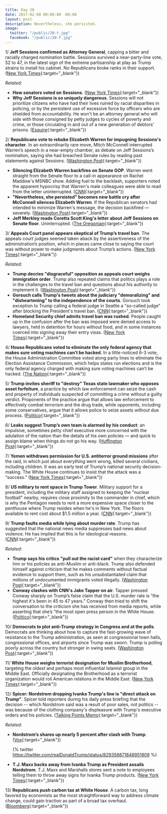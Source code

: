 ```yaml
---
title: Day 20
date: 2017-02-08 00:00:00 -08:00
layout: post
description: Nevertheless, she persisted.
image:
  twitter: "/public/20-t.jpg"
  facebook: "/public/20-f.jpg"
---
```


1/ **Jeff Sessions confirmed as Attorney General**, capping a bitter and racially charged nomination battle. Sessions survived a near-party-line vote, 52 to 47, in the latest sign of the extreme partisanship at play as Trump strains to install his cabinet. No Republicans broke ranks in their support. ([New York Times](https://www.nytimes.com/2017/02/08/us/politics/jeff-sessions-attorney-general-confirmation.html){:target="_blank"})

_Related:_

* **How senators voted on Sessions**. ([New York Times](https://www.nytimes.com/interactive/2017/02/08/us/politics/jeff-sessions-confirmation-vote.html){:target="_blank"})
* **Why Jeff Sessions is so uniquely dangerous**. Sessions will not prioritize citizens who have had their lives ruined by racial disparities in policing, or by the persistent use of excessive force by officers who are shielded from accountability. He won't be an attorney general who will side with those consigned by petty judges to cycles of poverty and crime, or those circulating in and out of a new generation of debtors' prisons. ([Esquire](http://www.esquire.com/news-politics/a52895/who-is-jeff-sessions-attorney-general/){:target="_blank"})

2/ **Republicans vote to rebuke Elizabeth Warren for impugning Sessions's character**. In an extraordinarily rare move, Mitch McConnell interrupted Warren’s speech in a near-empty chamber, as debate on Jeff Sessions’s nomination, saying she had breached Senate rules by reading past statements against Sessions. ([Washington Post](http://www.washingtonpost.com/news/powerpost/wp/2017/02/07/republicans-vote-to-rebuke-elizabeth-warren-for-impugning-sessionss-character/){:target="_blank"})

* **Silencing Elizabeth Warren backfires on Senate GOP**. Warren went straight from the Senate floor to a call-in appearance on Rachel Maddow's MSNBC show. Adding fuel to the backlash, supporters noted the apparent hypocrisy that Warren's male colleagues were able to read from the letter uninterrupted. ([CNN](http://www.cnn.com/2017/02/07/politics/elizabeth-warren-silenced/){:target="_blank"})
* **"Nevertheless, she persisted" becomes new battle cry after McConnell silences Elizabeth Warren**. If the Republican senators had intended to minimize Warren's message, the decision backfired — severely. ([Washington Post](https://www.washingtonpost.com/news/the-fix/wp/2017/02/08/nevertheless-she-persisted-becomes-new-battle-cry-after-mcconnell-silences-elizabeth-warren/){:target="_blank"})
* **Jeff Merkley reads Coretta Scott King's letter about Jeff Sessions on Senate floor**. Uninterrupted. ([The Oregonian](http://www.oregonlive.com/politics/index.ssf/2017/02/jeff_merkley_reads_coretta_scott_king_letter_about_jeff_sessions.html){:target="_blank"})

3/ **Appeals Court panel appears skeptical of Trump’s travel ban**. The appeals court judges seemed taken aback by the assertiveness of the administration’s position, which in places came close to saying the court was without power to make judgments about Trump’s actions. ([New York Times](https://www.nytimes.com/2017/02/07/us/politics/trump-immigration-ban-hearing-appeal.html){:target="_blank"})

_Related:_

* **Trump decries "disgraceful" opposition as appeals court weighs immigration order**. Trump also repeated claims that politics plays a role in the challenges to the travel ban and questions about his authority to implement it. ([Washington Post](https://www.washingtonpost.com/world/national-security/in-their-courtrooms-theyre-protected-by-people-like-me-dhs-secretary-weighs-in-on-legal-dispute-over-trump-ban/2017/02/07/5e37fc4e-ed4e-11e6-9662-6eedf1627882_story.html){:target="_blank"})
* **Gorsuch calls Trump's tweets about the judiciary "demoralizing" and "disheartening" to the independence of the courts**. Gorsuch took exception to Trump calling a federal judge in Seattle a "so-called judge" after blocking the President's travel ban. ([CNN](http://www.cnn.com/2017/02/08/politics/gorsuch-trump-tweets/index.html){:target="_blank"})
* **Homeland Security chief admits travel ban was rushed**. People caught up in the confusion after the ban was imposed were denied access to lawyers, held in detention for hours without food, and in some instances coerced into signing away their entry visas. ([New York Times](https://www.nytimes.com/2017/02/07/us/travel-ban-customs-border-protection.html){:target="_blank"})

4/ **House Republicans voted to eliminate the only federal agency that makes sure voting machines can’t be hacked**. In a little-noticed 6-3 vote, the House Administration Committee voted along party lines to eliminate the Election Assistance Commission, which helps states run elections and is the only federal agency charged with making sure voting machines can’t be hacked. ([The Nation](https://www.thenation.com/article/house-republicans-just-voted-to-eliminate-the-only-federal-agency-that-makes-sure-voting-machines-cant-be-hacked/){:target="_blank"})

5/ **Trump invites sheriff to "destroy" Texas state lawmaker who opposes asset forfeiture**, a practice by which law enforcement can seize the cash and property of individuals suspected of committing a crime without a guilty verdict. Proponents of the practice argue that allows law enforcement to effectively combat terrorism and the drug trade, while opponents, including some conservatives, argue that it allows police to seize assets without due process. ([Politico](http://www.politico.com/story/2017/02/trump-sheriff-asset-forfeiture-texas-234740){:target="_blank"})

6/ **Leaks suggest Trump’s own team is alarmed by his conduct**: an impulsive, sometimes petty chief executive more concerned with the adulation of the nation than the details of his own policies ― and quick to assign blame when things do not go his way. ([Huffington Post](http://www.huffingtonpost.com/entry/trump-administration-leaks_us_589a45f1e4b04061313a1fbb){:target="_blank"})

7/ **Yemen withdraws permission for U.S. antiterror ground missions** after the raid, in which just about everything went wrong, killed several civilians, including children. It was an early test of Trump’s national security decision-making. The White House continues to insist that the attack was a “success.” ([New York Times](http://www.nytimes.com/2017/02/07/world/middleeast/yemen-special-operations-missions.html){:target="_blank"})

8/ **US military to rent space in Trump Tower**. Military support for a president, including the military staff assigned to keeping the "nuclear football" nearby, requires close proximity to the commander in chief, which is why the Pentagon needs to rent a more expensive space closer to the penthouse where Trump resides when he's in New York. The floors available to rent cost about $1.5 million a year. ([CNN](http://www.cnn.com/2017/02/07/politics/military-to-rent-space-trump-tower/index.html){:target="_blank"})

9/ **Trump faults media while lying about murder rate**. Trump has suggested that the national news media suppresses bad news about violence. He has implied that this is for ideological reasons. ([CNN](http://money.cnn.com/2017/02/07/media/murder-rate-donald-trump-media-conspiracy-theories/index.html){:target="_blank"})

_Related:_

* **Trump says his critics "pull out the racist card”** when they characterize him or his policies as anti-Muslim or anti-black. Trump also defended himself against criticism that he makes comments without factual evidence to support them, such as his unsubstantiated claim that millions of undocumented immigrants voted illegally. ([Washington Post](https://www.washingtonpost.com/news/post-politics/wp/2017/02/07/trump-says-his-critics-pull-out-the-racist-card/){:target="_blank"})
* **Conway clashes with CNN's Jake Tapper on air**. Tapper pressed Conway sharply on Trump’s false claim that the U.S. murder rate is “the highest it's been in 45 to 47 years.” Conway then tried to shift the conversation to the criticism she has received from media reports, while asserting that she’s “the most open press person in the White House. ([Politico](http://www.politico.com/story/2017/02/kellyanne-conway-cnn-interview-234760){:target="_blank"})

10/ **Democrats to plot anti-Trump strategy in Congress and at the polls**. Democrats are thinking about how to capture the fast-growing wave of resistance to the Trump administration, as seen at congressional town halls, congressional offices, and airports since Trump was sworn. Trump is polling poorly across the country but stronger in swing seats. ([Washington Post](https://www.washingtonpost.com/news/powerpost/wp/2017/02/07/democrats-to-plot-anti-trump-strategy-in-congress-and-at-the-polls-in-baltimore/){:target="_blank"})

11/ **White House weighs terrorist designation for Muslim Brotherhood**, targeting the oldest and perhaps most influential Islamist group in the Middle East. Officially designating the Brotherhood as a terrorist organization would roil American relations in the Middle East. ([New York Times](https://www.nytimes.com/2017/02/07/world/middleeast/muslim-brotherhood-terrorism-trump.html){:target="_blank"})

12/ **Spicer: Nordstrom dropping Ivanka Trump's line is "direct attack on Trump"**. Spicer told reporters during his daily press briefing that the decision -- which Nordstrom said was a result of poor sales, not politics -- was because of the clothing company's displeasure with Trump's executive orders and his policies. ([Talking Points Memo](http://talkingpointsmemo.com/livewire/ivanka-trump-nordstrom-line){:target="_blank"})

_Related:_

* **Nordstrom’s shares up nearly 5 percent after clash with Trump**. ([Vox](http://www.vox.com/policy-and-politics/2017/2/8/14553562/nordstrom-stock-price-trump-ivanka){:target="_blank"})

  {% twitter https://twitter.com/realDonaldTrump/status/829356871848951809 %}

* **T.J. Maxx backs away from Ivanka Trump as President assails Nordstrom**. T.J. Maxx and Marshalls stores sent a note to employees telling them to throw away signs for Ivanka Trump products. ([New York Times](https://www.nytimes.com/2017/02/08/business/ivanka-trump-nordstrom-tj-maxx.html){:target="_blank"})

13/ **Republicans push carbon tax at White House**. A carbon tax, long favored by economists as the most straightforward way to address climate change, could gain traction as part of a broad tax overhaul. ([Bloomberg](https://www.bloomberg.com/politics/articles/2017-02-08/prominent-republicans-begin-push-to-tax-carbon-cut-regulations){:target="_blank"})